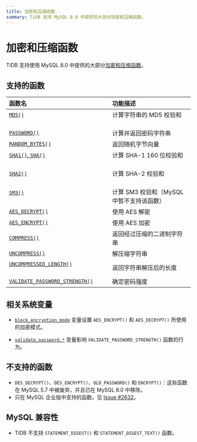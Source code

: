 ```yaml
---
title: 加密和压缩函数
summary: TiDB 支持 MySQL 8.0 中提供的大部分加密和压缩函数。
---
```


# 加密和压缩函数

TiDB 支持使用 MySQL 8.0 中提供的大部分[加密和压缩函数](https://dev.mysql.com/doc/refman/8.0/en/encryption-functions.html)。

## 支持的函数

| 函数名      | 功能描述      |
|:-----------|:----------------------------|
| [`MD5()`](https://dev.mysql.com/doc/refman/8.0/en/encryption-functions.html#function_md5)                                                             | 计算字符串的 MD5 校验和        |
| [`PASSWORD()`](https://dev.mysql.com/doc/refman/8.0/en/encryption-functions.html#function_password)                                | 计算并返回密码字符串          |
| [`RANDOM_BYTES()`](https://dev.mysql.com/doc/refman/8.0/en/encryption-functions.html#function_random-bytes)                                           | 返回随机字节向量                       |
| [`SHA1()`, `SHA()`](https://dev.mysql.com/doc/refman/8.0/en/encryption-functions.html#function_sha1)                                                    | 计算 SHA-1 160 位校验和               |
| [`SHA2()`](https://dev.mysql.com/doc/refman/8.0/en/encryption-functions.html#function_sha2)                                                           | 计算 SHA-2 校验和                       |
| [`SM3()`](https://zh.m.wikipedia.org/zh-hans/SM3)                                                           | 计算 SM3 校验和（MySQL 中暂不支持该函数）           |
| [`AES_DECRYPT()`](https://dev.mysql.com/doc/refman/8.0/en/encryption-functions.html#function_aes-decrypt)                                             | 使用 AES 解密                             |
| [`AES_ENCRYPT()`](https://dev.mysql.com/doc/refman/8.0/en/encryption-functions.html#function_aes-encrypt)                                             | 使用 AES 加密                                 |
| [`COMPRESS()`](https://dev.mysql.com/doc/refman/8.0/en/encryption-functions.html#function_compress)                                                   | 返回经过压缩的二进制字符串                |
| [`UNCOMPRESS()`](https://dev.mysql.com/doc/refman/8.0/en/encryption-functions.html#function_uncompress)                                               | 解压缩字符串                   |
| [`UNCOMPRESSED_LENGTH()`](https://dev.mysql.com/doc/refman/8.0/en/encryption-functions.html#function_uncompressed-length)                             | 返回字符串解压后的长度  |
| [`VALIDATE_PASSWORD_STRENGTH()`](https://dev.mysql.com/doc/refman/8.0/en/encryption-functions.html#function_validate-password-strength)               | 确定密码强度            |

## 相关系统变量

* [`block_encryption_mode`](/system-variables.md#block_encryption_mode) 变量设置 `AES_ENCRYPT()` 和 `AES_DECRYPT()` 所使用的加密模式。

* [`validate_password.*`](/system-variables.md) 变量影响 `VALIDATE_PASSWORD_STRENGTH()` 函数的行为。

## 不支持的函数

* `DES_DECRYPT()`、`DES_ENCRYPT()`、`OLD_PASSWORD()` 和 `ENCRYPT()`：这些函数在 MySQL 5.7 中被废弃，并且已在 MySQL 8.0 中移除。
* 只在 MySQL 企业版中支持的函数。见 [Issue #2632](https://github.com/pingcap/tidb/issues/2632)。

## MySQL 兼容性

* TiDB 不支持 `STATEMENT_DIGEST()` 和 `STATEMENT_DIGEST_TEXT()` 函数。
